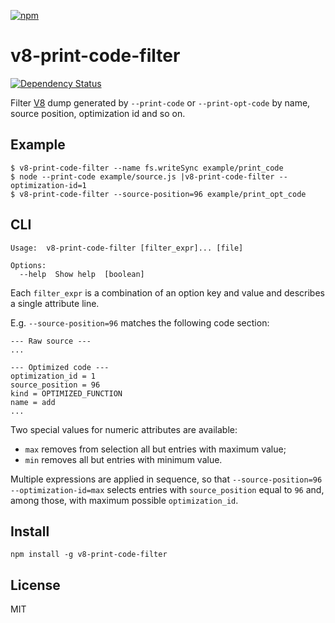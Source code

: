 [![npm](https://nodei.co/npm/v8-print-code-filter.png)](https://nodei.co/npm/v8-print-code-filter/)

# v8-print-code-filter

[![Dependency Status][david-badge]][david]

Filter [V8][v8] dump generated by `--print-code` or `--print-opt-code` by name, source position, optimization id and so on.

[v8]: https://code.google.com/p/v8-wiki/

[david]: https://david-dm.org/eush77/v8-print-code-filter
[david-badge]: https://david-dm.org/eush77/v8-print-code-filter.png

## Example

```
$ v8-print-code-filter --name fs.writeSync example/print_code
$ node --print-code example/source.js |v8-print-code-filter --optimization-id=1
$ v8-print-code-filter --source-position=96 example/print_opt_code
```

## CLI

```
Usage:  v8-print-code-filter [filter_expr]... [file]

Options:
  --help  Show help  [boolean]
```

Each `filter_expr` is a combination of an option key and value and describes a single attribute line.

E.g. `--source-position=96` matches the following code section:

```
--- Raw source ---
...

--- Optimized code ---
optimization_id = 1
source_position = 96
kind = OPTIMIZED_FUNCTION
name = add
...
```

Two special values for numeric attributes are available:

- `max` removes from selection all but entries with maximum value;
- `min` removes all but entries with minimum value.

Multiple expressions are applied in sequence, so that `--source-position=96 --optimization-id=max` selects entries with `source_position` equal to `96` and, among those, with maximum possible `optimization_id`.

## Install

```
npm install -g v8-print-code-filter
```

## License

MIT
